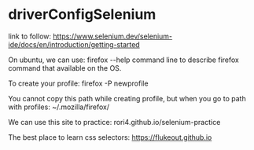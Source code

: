# driverConfigSelenium

link to follow: https://www.selenium.dev/selenium-ide/docs/en/introduction/getting-started

On ubuntu, we can use: firefox --help command line to describe firefox command that available on the OS.

To create your profile:
firefox -P newprofile

You cannot copy this path while creating profile, but when you go to path with profiles:  ~/.mozilla/firefox/

We can use this site to practice: 
rori4.github.io/selenium-practice

The best place to learn css selectors: 
https://flukeout.github.io